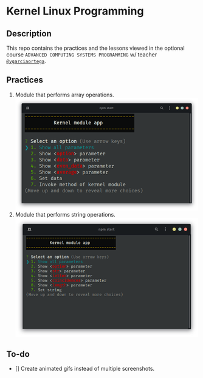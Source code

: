 # Kernel Linux Programming
## Description
This repo contains the practices and the lessons viewed in the optional course `ADVANCED COMPUTING SYSTEMS PROGRAMMING` w/ teacher [`@vgarciaortega`](https://github.com/vgarciaortega).

## Practices
1. Module that performs array operations.
![](./practices/01-kernel-thread/docs/sc01.png)
2. Module that performs string operations.
![](./practices/02-strings/docs/sc01.png)

## To-do
- [] Create animated gifs instead of multiple screenshots.
